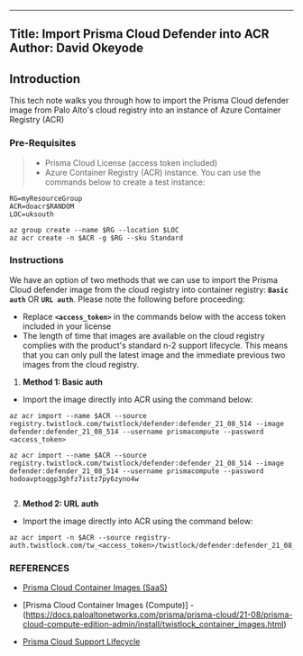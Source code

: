 
---
Title: Import Prisma Cloud Defender into ACR
Author: David Okeyode
---

## Introduction

This tech note walks you through how to import the Prisma Cloud defender image from Palo Alto's cloud registry into an instance of Azure Container Registry (ACR)

### Pre-Requisites
> * Prisma Cloud License (access token included)
> * Azure Container Registry (ACR) instance. You can use the commands below to create a test instance:

```
RG=myResourceGroup
ACR=doacr$RANDOM
LOC=uksouth

az group create --name $RG --location $LOC
az acr create -n $ACR -g $RG --sku Standard

```

### Instructions
We have an option of two methods that we can use to import the Prisma Cloud defender image from the cloud registry into container registry: **`Basic auth`** OR **`URL auth`**. Please note the following before proceeding:

* Replace **`<access_token>`** in the commands below with the access token included in your license
* The length of time that images are available on the cloud registry complies with the product's standard n-2 support lifecycle. This means that you can only pull the latest image and the immediate previous two images from the cloud registry.

1. **Method 1: Basic auth**
* Import the image directly into ACR using the command below:

```
az acr import --name $ACR --source registry.twistlock.com/twistlock/defender:defender_21_08_514 --image defender:defender_21_08_514 --username prismacompute --password <access_token>

az acr import --name $ACR --source registry.twistlock.com/twistlock/defender:defender_21_08_514 --image defender:defender_21_08_514 --username prismacompute --password hodoavptoqgp3ghfz7istz7py6zyno4w


```

2. **Method 2: URL auth**
* Import the image directly into ACR using the command below:

```
az acr import -n $ACR --source registry-auth.twistlock.com/tw_<access_token>/twistlock/defender:defender_21_08_514
```

### REFERENCES
* [Prisma Cloud Container Images (SaaS)](https://docs.paloaltonetworks.com/prisma/prisma-cloud/prisma-cloud-admin-compute/install/twistlock_container_images.html)

* [Prisma Cloud Container Images (Compute)] - (https://docs.paloaltonetworks.com/prisma/prisma-cloud/21-08/prisma-cloud-compute-edition-admin/install/twistlock_container_images.html)

* [Prisma Cloud Support Lifecycle](https://docs.paloaltonetworks.com/prisma/prisma-cloud/21-08/prisma-cloud-compute-edition-admin/welcome/support_lifecycle.html)
